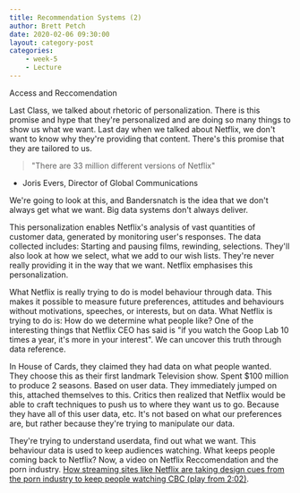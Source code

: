```yaml
---
title: Recommendation Systems (2)
author: Brett Petch
date: 2020-02-06 09:30:00
layout: category-post
categories: 
    - week-5
    - Lecture
---
```


Access and Reccomendation

Last Class, we talked about rhetoric of personalization. There is this promise and hype that they're personalized and are doing so many things to show us what we want. Last day when we talked about Netflix, we don't want to know why they're providing that content. There's this promise that they are tailored to us.

> "There are 33 million different versions of Netflix"
- Joris Evers, Director of Global Communications

We're going to look at this, and Bandersnatch is the idea that we don't always get what we want. Big data systems don't always deliver.

This personalization enables Netflix's analysis of vast quantities of customer data, generated by monitoring user's responses. The data collected includes: Starting and pausing films, rewinding, selections. They'll also look at how we select, what we add to our wish lists. They're never really providing it in the way that we want. Netflix emphasises this personalization. 

What Netflix is really trying to do is model behaviour through data. This makes it possible to measure future preferences, attitudes and behaviours without motivations, speeches, or interests, but on data. What Netflix is trying to do is: How do we determine what people like? One of the interesting things that Netflix CEO has said is "if you watch the Goop Lab 10 times a year, it's more in your interest". We can uncover this truth through data reference. 

In House of Cards, they claimed they had data on what people wanted. They choose this as their first landmark Television show. Spent $100 million to produce 2 seasons. Based on user data. They immediately jumped on this, attached themselves to this. Critics then realized that Netflix would be able to craft techniques to push us to where they want us to go. Because they have all of this user data, etc. It's not based on what our preferences are, but rather because they're trying to manipulate our data.

They're trying to understand userdata, find out what we want. This behaviour data is used to keep audiences watching. What keeps people coming back to Netflix? Now, a video on Netflix Reccomendation and the porn industry. [How streaming sites like Netflix are taking design cues from the porn industry to keep people watching CBC (play from 2:02)](https://www.cbc.ca/radio/spark/suggestions-subscriptions-and-no-sense-of-community-streaming-is-changing-the-way-we-watch-tv-1.5445781). 

